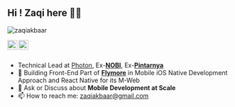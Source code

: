 ## Hi ! Zaqi here 👋🏼

<p align="left"> <img src="https://komarev.com/ghpvc/?username=zaqiakbaar" alt="zaqiakbaar" /></p>
<a href="https://linkedin.com/in/zaqi-akbar">
  <img align="left" alt="zaqi_linkedin" width="22px" src="https://cdn.jsdelivr.net/npm/simple-icons@v3/icons/linkedin.svg" />
</a>
<a href="https://instagram.com/zaqiakbaar">
<img align="left" alt="zaqi_insta" width="22px" src="https://cdn.jsdelivr.net/npm/simple-icons@v3/icons/instagram.svg"/>
</a>

<br/>
<br/> 


- Technical Lead at [Photon](https://www.photon.com), Ex-<b>[NOBI](https://usenobi.com)</b>, Ex-<b>[Pintarnya](https://pintarnya.com)</b>
- 🔭 Building Front-End Part of <b>[Flymore](https://flymore.id)</b> in Mobile iOS Native Development Approach and React Native for its M-Web
- 💬 Ask or Discuss about <b>Mobile Development at Scale</b>
- 📫 How to reach me: zaqiakbaar@gmail.com
